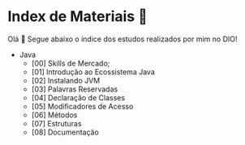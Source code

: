 # Index de Materiais :bookmark_tabs:

Olá :wave: Segue abaixo o índice dos estudos realizados por mim no DIO!

- Java
  - [00] Skills de Mercado;
  - [01] Introdução ao Ecossistema Java
  - [02] Instalando JVM
  - [03] Palavras Reservadas
  - [04] Declaração de Classes
  - [05] Modificadores de Acesso
  - [06] Métodos
  - [07] Estruturas
  - [08] Documentação
